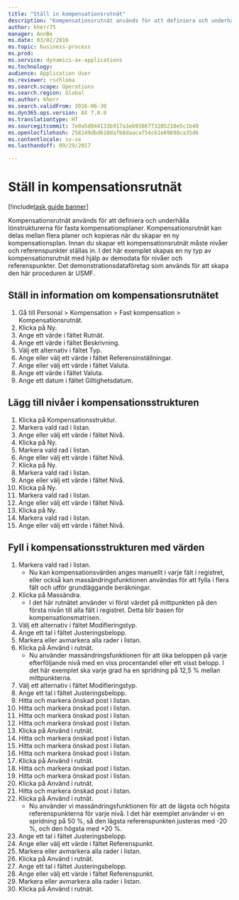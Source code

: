 ```yaml
--- 
title: "Ställ in kompensationsrutnät"
description: "Kompensationsrutnät används för att definiera och underhålla lönstrukturerna för fasta kompensationsplaner."
author: kherr75
manager: AnnBe
ms.date: 03/02/2016
ms.topic: business-process
ms.prod: 
ms.service: dynamics-ax-applications
ms.technology: 
audience: Application User
ms.reviewer: rschloma
ms.search.scope: Operations
ms.search.region: Global
ms.author: kherr
ms.search.validFrom: 2016-06-30
ms.dyn365.ops.version: AX 7.0.0
ms.translationtype: HT
ms.sourcegitcommit: 7e0a5d044133b917a3eb9386773205218e5c1b40
ms.openlocfilehash: 258149dbd610dafb8daacaf54c61e69898ca35d6
ms.contentlocale: sv-se
ms.lasthandoff: 09/29/2017

---
```

# <a name="set-up-compensation-grids"></a>Ställ in kompensationsrutnät

[!include[task guide banner](../../includes/task-guide-banner.md)]

Kompensationsrutnät används för att definiera och underhålla lönstrukturerna för fasta kompensationsplaner. Kompensationsrutnät kan delas mellan flera planer och kopieras när du skapar en ny kompensationsplan.  Innan du skapar ett kompensationsrutnät måste nivåer och referenspunkter ställas in. I det här exemplet skapas en ny typ av kompensationsrutnät med hjälp av demodata för nivåer och referenspunkter. Det demonstrationsdataföretag som används för att skapa den här proceduren är USMF.


## <a name="set-up-information-about-the-compensation-grid"></a>Ställ in information om kompensationsrutnätet
1. Gå till Personal > Kompensation > Fast kompensation > Kompensationsrutnät.
2. Klicka på Ny.
3. Ange ett värde i fältet Rutnät.
4. Ange ett värde i fältet Beskrivning.
5. Välj ett alternativ i fältet Typ.
6. Ange eller välj ett värde i fältet Referensinställningar.
7. Ange eller välj ett värde i fältet Valuta.
8. Ange ett värde i fältet Valuta.
9. Ange ett datum i fältet Giltighetsdatum.

## <a name="add-levels-to-the-compensation-structure"></a>Lägg till nivåer i kompensationsstrukturen
1. Klicka på Kompensationsstruktur.
2. Markera vald rad i listan.
3. Ange eller välj ett värde i fältet Nivå.
4. Klicka på Ny.
5. Markera vald rad i listan.
6. Ange eller välj ett värde i fältet Nivå.
7. Klicka på Ny.
8. Markera vald rad i listan.
9. Ange eller välj ett värde i fältet Nivå.
10. Klicka på Ny.
11. Markera vald rad i listan.
12. Ange eller välj ett värde i fältet Nivå.
13. Klicka på Ny.
14. Markera vald rad i listan.
15. Ange eller välj ett värde i fältet Nivå.

## <a name="fill-in-the-compensation-structure-with-values"></a>Fyll i kompensationsstrukturen med värden
1. Markera vald rad i listan.
    * Nu kan kompensationsvärden anges manuellt i varje fält i registret, eller också kan massändringsfunktionen användas för att fylla i flera fält och utför grundläggande beräkningar.  
2. Klicka på Massändra.
    * I det här rutnätet använder vi först värdet på mittpunkten på den första nivån till alla fält i registret. Detta blir basen för kompensationsmatrisen.  
3. Välj ett alternativ i fältet Modifieringstyp.
4. Ange ett tal i fältet Justeringsbelopp.
5. Markera eller avmarkera alla rader i listan.
6. Klicka på Använd i rutnät.
    * Nu använder massändringsfunktionen för att öka beloppen på varje efterföljande nivå med en viss procentandel eller ett visst belopp. I det här exemplet ska varje grad ha en spridning på 12,5 % mellan mittpunkterna.  
7. Välj ett alternativ i fältet Modifieringstyp.
8. Ange ett tal i fältet Justeringsbelopp.
9. Hitta och markera önskad post i listan.
10. Hitta och markera önskad post i listan.
11. Hitta och markera önskad post i listan.
12. Hitta och markera önskad post i listan.
13. Klicka på Använd i rutnät.
14. Hitta och markera önskad post i listan.
15. Hitta och markera önskad post i listan.
16. Hitta och markera önskad post i listan.
17. Klicka på Använd i rutnät.
18. Hitta och markera önskad post i listan.
19. Hitta och markera önskad post i listan.
20. Klicka på Använd i rutnät.
21. Hitta och markera önskad post i listan.
22. Klicka på Använd i rutnät.
    * Nu använder vi massändringsfunktionen för att de lägsta och högsta referenspunkterna för varje nivå. I det här exemplet använder vi en spridning på 50 %, så den lägsta referenspunkten justeras med -20 %, och den högsta med +20 %.  
23. Ange ett tal i fältet Justeringsbelopp.
24. Ange eller välj ett värde i fältet Referenspunkt.
25. Markera eller avmarkera alla rader i listan.
26. Klicka på Använd i rutnät.
27. Ange ett tal i fältet Justeringsbelopp.
28. Ange eller välj ett värde i fältet Referenspunkt.
29. Markera eller avmarkera alla rader i listan.
30. Klicka på Använd i rutnät.


